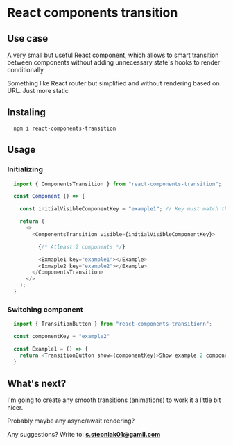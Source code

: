 # React components transition

## Use case

A very small but useful React component, which allows to smart transition between components without adding unnecessary state's hooks to render conditionally

Something like React router but simplified and without rendering based on URL. Just more static

## Instaling

```npm
  npm i react-components-transition
```

## Usage

### Initializing

```JavaScript
  import { ComponentsTransition } from "react-components-transition";

  const Component () => {

    const initialVisibleComponentKey = "example1"; // Key must match the given key in component props

    return (
      <>
        <ComponentsTransition visible={initialVisibleComponentKey}>

          {/* Atleast 2 components */}

          <Exmaple1 key="example1"></Example>
          <Exmaple2 key="example2"></Example>
        </ComponentsTransition>
      </>
    );
  }
```

### Switching component

```JavaScript
  import { TransitionButton } from "react-components-transitionn";

  const componentKey = "example2"

  const Example1 = () => {
    return <TransitionButton show={componentKey}>Show example 2 component</TransitionButton>
  }
```

## What's next?

I'm going to create any smooth transitions (animations) to work it a little bit nicer.

Probably maybe any async/await rendering?

Any suggestions? Write to: **s.stepniak01@gamil.com**
